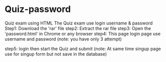 # Quiz-password
Quiz exam using HTML 
The Quiz exam use login username & password
Step1: Download the 'rar' file
step2: Extract the rar file
step3: Open the 'password.html' in Chrome or any browser
step4: This page login page use username and password 
      (note: you have only 3 attempt)
      
step5: login then start the Quiz and submit
      (note: At same time singup page use for singup form but not save in the database)
